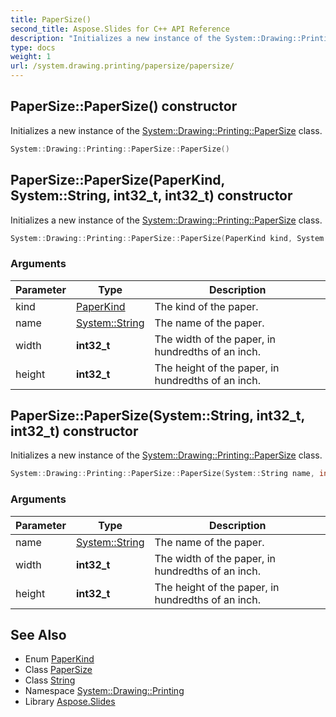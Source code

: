 ```yaml
---
title: PaperSize()
second_title: Aspose.Slides for C++ API Reference
description: "Initializes a new instance of the System::Drawing::Printing::PaperSize class."
type: docs
weight: 1
url: /system.drawing.printing/papersize/papersize/
---
```

## PaperSize::PaperSize() constructor


Initializes a new instance of the [System::Drawing::Printing::PaperSize](../) class.

```cpp
System::Drawing::Printing::PaperSize::PaperSize()
```

## PaperSize::PaperSize(PaperKind, System::String, int32_t, int32_t) constructor


Initializes a new instance of the [System::Drawing::Printing::PaperSize](../) class.

```cpp
System::Drawing::Printing::PaperSize::PaperSize(PaperKind kind, System::String name, int32_t width, int32_t height)
```


### Arguments

| Parameter | Type | Description |
| --- | --- | --- |
| kind | [PaperKind](../../paperkind/) | The kind of the paper. |
| name | [System::String](../../../system/string/) | The name of the paper. |
| width | **int32_t** | The width of the paper, in hundredths of an inch. |
| height | **int32_t** | The height of the paper, in hundredths of an inch. |

## PaperSize::PaperSize(System::String, int32_t, int32_t) constructor


Initializes a new instance of the [System::Drawing::Printing::PaperSize](../) class.

```cpp
System::Drawing::Printing::PaperSize::PaperSize(System::String name, int32_t width, int32_t height)
```


### Arguments

| Parameter | Type | Description |
| --- | --- | --- |
| name | [System::String](../../../system/string/) | The name of the paper. |
| width | **int32_t** | The width of the paper, in hundredths of an inch. |
| height | **int32_t** | The height of the paper, in hundredths of an inch. |

## See Also

* Enum [PaperKind](../../paperkind/)
* Class [PaperSize](../)
* Class [String](../../../system/string/)
* Namespace [System::Drawing::Printing](../../)
* Library [Aspose.Slides](../../../)